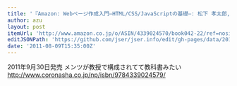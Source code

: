 ```yaml
---
title: '『Amazon: Webページ作成入門―HTML/CSS/JavaScriptの基礎―: 松下 孝太郎, 山本 光, 市川 博』'
author: azu
layout: post
itemUrl: 'http://www.amazon.co.jp/o/ASIN/4339024570/book042-22/ref=nosim'
editJSONPath: 'https://github.com/jser/jser.info/edit/gh-pages/data/2011/08/index.json'
date: '2011-08-09T15:35:00Z'
---
```

2011年9月30日発売
メンツが教授で構成されてて教科書みたい
http://www.coronasha.co.jp/np/isbn/9784339024579/

